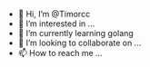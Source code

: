 - 👋 Hi, I’m @Timorcc
- 👀 I’m interested in ...
- 🌱 I’m currently learning golang
- 💞️ I’m looking to collaborate on ...
- 📫 How to reach me ...

<!---
Timorcc/Timorcc is a ✨ special ✨ repository because its `README.md` (this file) appears on your GitHub profile.
You can click the Preview link to take a look at your changes.
--->
